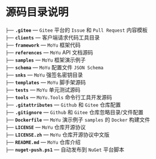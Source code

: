 # 源码目录说明

`├──` **`.gitee`** — `Gitee` 平台的 `Issue` 和 `Pull Request` 内容模板<br>
`├──` **`clients`** — 客户端请求代码工具目录<br>
`├──` **`framework`** — `MoYu` 框架代码<br>
`├──` **`references`** — `MoYu` API 文档源码<br>
`├──` **`samples`** — `MoYu` 框架演示例子<br>
`├──` **`schema`** — `MoYu` 配置文件 `JSON Schema`<br>
`├──` **`snks`** — `MoYu` 强签名密钥目录<br>
`├──` **`templates`** — `MoYu` 脚手架源码<br>
`├──` **`tests`** — `MoYu` 单元测试源码<br>
`├──` **`tools`** — `MoYu.Tools` 命令行工具开发源码<br>
`├──` **`.gitattributes`** — `Github` 和 `Gitee` 仓库配置<br>
`├──` **`.gitignore`** — `Github` 和 `Gitee` 仓库忽略目录/文件配置<br>
`├──` **`Dockerfile`** — `MoYu` 演示例子 `samples` 的 `Docker` 构建文件<br>
`├──` **`LICENSE`** — `MoYu` 仓库开源协议<br>
`├──` **`LICENSE.zh`** — `MoYu` 仓库开源协议中文版<br>
`├──` **`README.md`** — `MoYu` 仓库介绍<br>
`├──` **`nuget-push.ps1`** — 自动发布到 `NuGet` 平台脚本<br>
